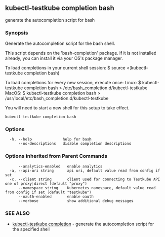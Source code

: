 ## kubectl-testkube completion bash

generate the autocompletion script for bash

### Synopsis


Generate the autocompletion script for the bash shell.

This script depends on the 'bash-completion' package.
If it is not installed already, you can install it via your OS's package manager.

To load completions in your current shell session:
$ source <(kubectl-testkube completion bash)

To load completions for every new session, execute once:
Linux:
  $ kubectl-testkube completion bash > /etc/bash_completion.d/kubectl-testkube
MacOS:
  $ kubectl-testkube completion bash > /usr/local/etc/bash_completion.d/kubectl-testkube

You will need to start a new shell for this setup to take effect.
  

```
kubectl-testkube completion bash
```

### Options

```
  -h, --help              help for bash
      --no-descriptions   disable completion descriptions
```

### Options inherited from Parent Commands

```
      --analytics-enabled   enable analytics
  -a, --api-uri string      api uri, default value read from config if set
  -c, --client string       client used for connecting to Testkube API one of proxy|direct (default "proxy")
      --namespace string    Kubernetes namespace, default value read from config if set (default "testkube")
      --oauth-enabled       enable oauth
      --verbose             show additional debug messages
```

### SEE ALSO

* [kubectl-testkube completion](kubectl-testkube_completion.md)	 - generate the autocompletion script for the specified shell

